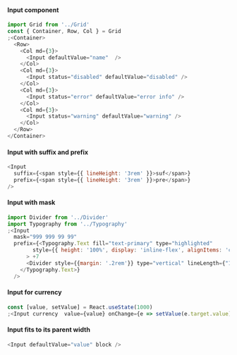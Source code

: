 #### Input component

```js
import Grid from '../Grid'
const { Container, Row, Col } = Grid
;<Container>
  <Row>
    <Col md={3}>
      <Input defaultValue="name"  />
    </Col>
    <Col md={3}>
      <Input status="disabled" defaultValue="disabled" />
    </Col>
    <Col md={3}>
      <Input status="error" defaultValue="error info" />
    </Col>
    <Col md={3}>
      <Input status="warning" defaultValue="warning" />
    </Col>
  </Row>
</Container>
```

#### Input with suffix and prefix

```js
<Input
  suffix={<span style={{ lineHeight: '3rem' }}>suf</span>}
  prefix={<span style={{ lineHeight: '3rem' }}>pre</span>}
/>
```

#### Input with mask

```js
import Divider from '../Divider'
import Typography from '../Typography'
;<Input 
  mask="999 999 99 99" 
  prefix={<Typography.Text fill="text-primary" type="highlighted" 
        style={{ height: '100%', display: 'inline-flex', alignItems: 'center'}}
      > +7 
      <Divider style={{margin: '.2rem'}} type="vertical" lineLength={"1.5rem"} />
    </Typography.Text>} 
  />
```
#### Input for currency
```js
const [value, setValue] = React.useState(1000)
;<Input currency  value={value} onChange={e => setValue(e.target.value)}/>
```

#### Input fits to its parent width

```js
<Input defaultValue="value" block />
```

